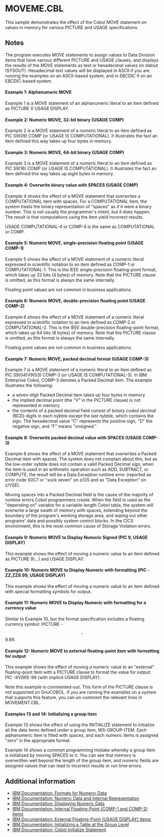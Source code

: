 # MOVEME.CBL 

This sample demonstrates the effect of the Cobol MOVE statement on values in memory for various PICTURE and USAGE specifications.

## Notes 

The program executes MOVE statements to assign values to Data Division items that have various different PICTURE and USAGE clauses, and displays the results of the MOVE statements as text or hexadecimal values on stdout (SYSOUT). Hexadecimal text values will be displayed in ASCII if you are running the examples on an ASCII-based system, and in EBCDIC if on an EBCDIC-based system. 

#### Example 1: Alphanumeric MOVE

Example 1 is a MOVE statement of an alphanumeric literal to an item defined as PICTURE X USAGE DISPLAY.

#### Example 2: Numeric MOVE, 32-bit binary (USAGE COMP)

Example 2 is a MOVE statement of a numeric literal to an item defined as PIC S9(09) COMP (or USAGE IS COMPUTATIONAL). It illustrates the fact an item defined this way takes up four bytes in memory. 

#### Example 3: Numeric MOVE, 64-bit binary (USAGE COMP)

Example 3 is a MOVE statement of a numeric literal to an item defined as PIC S9(16) COMP (or USAGE IS COMPUTATIONAL). It illustrates the fact an item defined this way takes up eight bytes in memory. 

#### Example 4: Overwrite binary value with SPACES (USAGE COMP)

Example 4 shows the effect of a MOVE statement that overwrites a COMPUTATIONAL item with spaces. For a COMPUTATIONAL item, the system treats the binary representation of "spaces" as if it were a binary number. This is not usually the programmer's intent, but it does happen. The result is that computations using the item yield incorrect results.

USAGE COMPUTATIONAL-4 or COMP-4 is the same as COMPUTATIONAL or COMP.

#### Example 5: Numeric MOVE, single-precision floating point (USAGE COMP-1)

Example 5 shows the effect of a MOVE statement of a numeric literal expressed in scientific notation to an item defined as COMP-1 or COMPUTATIONAL-1. This is the IEEE single-precision floating-point format, which takes up 32 bits (4 bytes) of memory. Note that the PICTURE clause is omitted, as this format is always the same internally. 

Floating point values are not common in business applications.

#### Example 6: Numeric MOVE, double-precision floating point (USAGE COMP-2)

Example 6 shows the effect of a MOVE statement of a numeric literal expressed in scientific notation to an item defined as COMP-2 or COMPUTATIONAL-2. This is the IEEE double-precision floating-point format, which takes up 64 bits (8 bytes) of memory. Note that the PICTURE clause is omitted, as this format is always the same internally. 

Floating point values are not common in business applications.

#### Example 7: Numeric MOVE, packed decimal format (USAGE COMP-3)

Example 7 is a MOVE statement of a numeric literal to an item defined as PIC S9(04)V9(03) COMP-3 (or USAGE IS COMPUTATIONAL-3). In IBM Enterprise Cobol, COMP-3 denotes a Packed Decimal item. The example illustrates the following:
- a seven-digit Packed Decimal item takes up four bytes in memory
- the implied decimal point (the "V" in the PICTURE clause) is not represented in memory
- the contents of a packed decimal field consist of _binary coded decimal_ (BCD) digits in each nybble except the last nybble, which contains the sign. The hexadecimal value "C" represents the positive sign, "D" the negative sign, and "F" means "unsigned." 

#### Example 8: Overwrite packed decimal value with SPACES (USAGE COMP-3)

Example 8 shows the effect of a MOVE statement that overwrites a Packed Decimal item with spaces. The system does not complain about this, but as the low-order nybble does not contain a valid Packed Decimal sign, when the item is used in an arithmetic operation such as ADD, SUBTRACT, or COMPUTE, the result will be a Data Exception runtime error (reported as error code S0C7 or "sock seven" on z/OS and as "Data Exception" on z/VSE). 

Moving spaces into a Packed Decimal field is the cause of the majority of runtime errors Cobol programmers create. When the field is used as the "depending on" variable for a variable-length Cobol table, the system will overwrite a large swath of memory with spaces, extending beyond the boundary of the program's working storage area, and wiping out other programs' data and possibly system control blocks. In the CICS environment, this is the most common cause of Storage Violation errors. 

#### Example 9: Numeric MOVE to Display Numeric Signed (PIC 9, USAGE DISPLAY)

This example shows the effect of moving a numeric value to an item defined as PICTURE 9(...) and USAGE DISPLAY. 

#### Example 10: Numeric MOVE to Display Numeric with formatting (PIC -ZZ,ZZ9.99, USAGE DISPLAY)

This example shows the effect of moving a numeric value to an item defined with special formatting symbols for output.

#### Example 11: Numeric MOVE to Display Numeric with formatting for a currency value 

Similar to Example 10, but the format specification includes a floating currency symbol: PICTURE -$$,$$9.99.

#### Example 12: Numeric MOVE to external floating-point item with formatting for output 

This example shows the effect of moving a numeric value to an "external" floating-point item with a PICTURE clause to format the value for output: PIC -9V(9)E-99 (with implicit USAGE DISPLAY). 

Note this example is commented-out. This form of the PICTURE clause is not supported on GnuCOBOL. If you are running the examples on a system that supports this feature, you can un-comment the relevant lines in MOVEMENT.CBL.

#### Examples 13 and 14: Initializing a group item 

Example 13 shows the effect of using the INITIALIZE statement to initialize all the data items defined under a group item, WS-GROUP-ITEM. Each alphanumeric item is filled with spaces, and each numeric items is assigned "zero" in the appropriate format. 

Example 14 shows a common programming mistake whereby a group item is initialized by moving SPACES to it. You can see that memory is overwritten well beyond the length of the group item, and numeric fields are assigned values that can lead to incorrect results or run time errors. 

## Additional information 

- [IBM Documentation: Formats for Numeric Data](https://www.ibm.com/support/knowledgecenter/en/SS6SG3_4.2.0/com.ibm.entcobol.doc_4.2/PGandLR/concepts/cpari09.htm)
- [IBM Documentation: Numeric Data and Internal Representation](https://www.ibm.com/support/knowledgecenter/en/SS6SG3_4.2.0/com.ibm.entcobol.doc_4.2/PGandLR/concepts/cpari20e.htm) 
- [IBM Documentation: Displaying Numeric Data](https://www.ibm.com/support/knowledgecenter/en/SS6SG3_4.2.0/com.ibm.entcobol.doc_4.2/PGandLR/tasks/tpari06.htm)
- [IBM Documentation: Internal Floating-Point (COMP-1 and COMP-2) items](https://www.ibm.com/support/knowledgecenter/en/ssw_ibm_i_71/rzase/sc092540205.htm)
- [IBM Documentation: External Floating-Point (USAGE DISPLAY) Items](https://www.ibm.com/support/knowledgecenter/en/ssw_ibm_i_71/rzase/sc092540205.htm) 
- [IBM Documentation: Initializing a Table at the Group Level](https://www.ibm.com/support/knowledgecenter/en/SS6SG3_4.2.0/com.ibm.entcobol.doc_4.2/PGandLR/tasks/tptbl21b.htm)
- [IBM Documentation: Cobol Initialize Statement](https://www.ibm.com/support/knowledgecenter/en/SS6SG3_4.2.0/com.ibm.entcobol.doc_4.2/PGandLR/ref/rlpsinit.htm)
